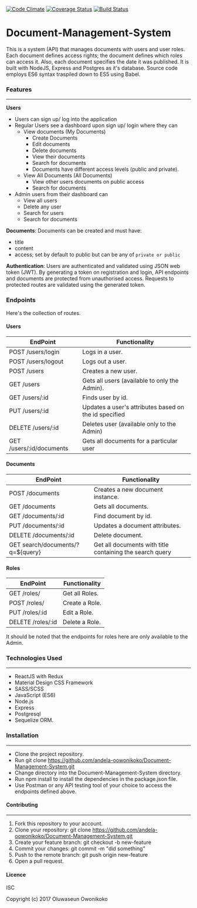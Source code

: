 [![Code Climate](https://codeclimate.com/github/andela-oowonikoko/Document-Management-System/badges/gpa.svg)](https://codeclimate.com/github/andela-oowonikoko/Document-Management-System)
[![Coverage Status](https://coveralls.io/repos/github/andela-oowonikoko/Document-Management-System/badge.svg?branch=development)](https://coveralls.io/github/andela-oowonikoko/Document-Management-System?branch=development)
[![Build Status](https://travis-ci.org/andela-oowonikoko/Document-Management-System.svg?branch=development)](https://travis-ci.org/andela-oowonikoko/Document-Management-System)

# Document-Management-System

This is a system (API) that manages documents with users and user roles. Each document defines access rights; the document defines which roles can access it. Also, each document specifies the date it was published. It is built with NodeJS, Express and Postgres as it's database.
Source code employs ES6 syntax traspiled down to ES5 using Babel.

### Features
---

**Users**
* Users can sign up/ log into the application
* Regular Users see a dashboard upon sign up/ login where they can
  * View documents (My Documents)
    * Create Documents
    * Edit documents
    * Delete documents
    * View their documents
    * Search for documents
    * Documents have different access levels (public and private).
  * View All Documents (All Documents)
    * View other users documents on public access
    * Search for documents
* Admin users from their dashboard can
  * View all users
  * Delete any user
  * Search for users
  * Search for documents


**Documents**:
Documents can be created and must have:
- title
- content
- access; set by default to public but can be any of `private or public`

**Authentication**:
Users are authenticated and validated using JSON web token (JWT).
By generating a token on registration and login, API endpoints and documents are protected from unauthorised access.
Requests to protected routes are validated using the generated token.


### Endpoints
Here's the collection of routes.

#### Users
EndPoint                      |   Functionality
------------------------------|------------------------
POST /users/login         |   Logs in a user.
POST /users/logout        |   Logs out a user.
POST /users               |   Creates a new user.
GET /users                |   Gets all users (available to only the Admin).
GET /users/:id           |   Finds user by id.
PUT /users/:id           |   Updates a user's attributes based on the id specified
DELETE /users/:id        |   Deletes user (available only to the Admin)
GET /users/:id/documents   | Gets all documents for a particular user

#### Documents
EndPoint                      |   Functionality
------------------------------|------------------------
POST /documents           |   Creates a new document instance.
GET /documents            |   Gets all documents.
GET /documents/:id       |   Find document by id.
PUT /documents/:id       |   Updates a document attributes.
DELETE /documents/:id    |   Delete document.
GET search/documents/?q=${query} | Get all documents with title containing the search query

#### Roles
EndPoint                      |   Functionality
------------------------------|------------------------
GET /roles/               |   Get all Roles.
POST /roles/               |   Create a Role.
PUT /roles/:id               |   Edit a Role.
DELETE /roles/:id               |   Delete a Role.

It should be noted that the endpoints for roles here are only available to the Admin.


### Technologies Used
---

- ReactJS with Redux
- Material Design CSS Framework
- SASS/SCSS
- JavaScript (ES6)
- Node.js
- Express
- Postgresql
- Sequelize ORM.


### Installation
---

- Clone the project repository.
- Run git clone https://github.com/andela-oowonikoko/Document-Management-System.git
- Change directory into the Document-Management-System directory.
- Run npm install to install the dependencies in the package.json file.
- Use Postman or any API testing tool of your choice to access the endpoints defined above.


#### Contributing
---

1. Fork this repository to your account.
2. Clone your repository: git clone https://github.com/andela-oowonikoko/Document-Management-System.git
3. Create your feature branch: git checkout -b new-feature
4. Commit your changes: git commit -m "did something"
5. Push to the remote branch: git push origin new-feature
6. Open a pull request.

#### Licence
ISC

Copyright (c) 2017 Oluwaseun Owonikoko